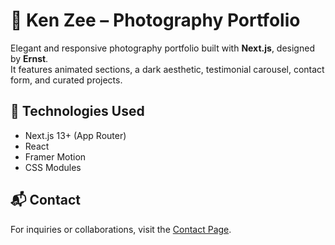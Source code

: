 # 📸 Ken Zee – Photography Portfolio

Elegant and responsive photography portfolio built with **Next.js**, designed by **Ernst**.  
It features animated sections, a dark aesthetic, testimonial carousel, contact form, and curated projects.

## 🚀 Technologies Used

- Next.js 13+ (App Router)
- React
- Framer Motion
- CSS Modules

## 📬 Contact

For inquiries or collaborations, visit the [Contact Page](https://ernstudy.com/contact).
